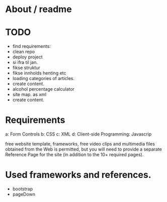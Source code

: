 # About / readme

# TODO
* find requirements:
* clean repo
* deploy project
* si ifra til jan.
* fikse struktur
* fikse innholds henting etc
* loading categories of articles.
* create content.
* alcohol percentage calculator
* site map. as xml
* create content.

# Requirements
a: Form Controls
b: CSS
c: XML
d: Client-side Programming: Javascrip

free website template, frameworks, free video clips and
multimedia files obtained from the Web is permitted, but you will need
to provide a separate Reference Page for the site (in addition to the 10+
required pages).

# Used frameworks and references.
* bootstrap
* pageDown